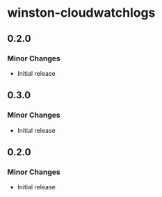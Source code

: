 # winston-cloudwatchlogs

## 0.2.0

### Minor Changes

- Initial release

## 0.3.0

### Minor Changes

- Initial release

## 0.2.0

### Minor Changes

- Initial release
